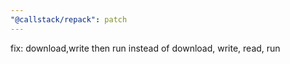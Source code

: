 ```yaml
---
"@callstack/repack": patch
---
```


fix: download,write then run instead of download, write, read, run
